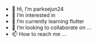 - 👋 Hi, I’m parksejun24
- 👀 I’m interested in 
- 🌱 I’m currently learning flutter
- 💞️ I’m looking to collaborate on ...
- 📫 How to reach me ...

<!---
parksejun24/parksejun24 is a ✨ special ✨ repository because its `README.md` (this file) appears on your GitHub profile.
You can click the Preview link to take a look at your changes.
--->
